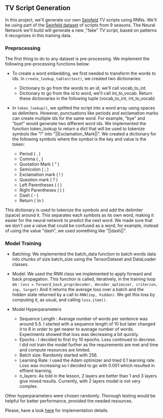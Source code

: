 

## TV Script Generation

In this project, we'll generate our own [Seinfeld](https://en.wikipedia.org/wiki/Seinfeld) TV scripts using RNNs.  We'll be 
using part of the [Seinfeld dataset](https://www.kaggle.com/thec03u5/seinfeld-chronicles#scripts.csv) of scripts from 9 seasons.
The Neural Network we'll build will generate a new ,\"fake\" TV script, based on patterns it recognizes in this training data.

### Preprocessing
The first thing to do to any dataset is pre-processing. We implement the following pre-processing functions below:

- To create a word embedding, we first needed to transform the words to ids. In ```create_lookup_tables(text)```, we created two dictionaries:
  - Dictionary to go from the words to an id, we'll call vocab_to_int.
  - Dictionary to go from the id to word, we'll call int_to_vocab.
Return these dictionaries in the following tuple (vocab_to_int, int_to_vocab)

- In  ```token_lookup()```, we splitted the script into a word array using spaces as delimiters. However, punctuations like periods and exclamation marks 
can create multiple ids for the same word. For example, "bye" and "bye!" would generate two different word ids. We implemented the function token_lookup to return a dict that will be used to tokenize symbols like "!" into
"||Exclamation_Mark||". We created a dictionary for the following symbols where the symbol is the key and value is the token:
  - Period ( . )
  - Comma ( , )
  - Quotation Mark ( " )
  - Semicolon ( ; )
  - Exclamation mark ( ! )
  - Question mark ( ? )
  - Left Parentheses ( ( )
  - Right Parentheses ( ) )
  - Dash ( - )
  - Return ( \n )
  
This dictionary is used to tokenize the symbols and add the delimiter (space) around it. This separates each symbols as its 
own word, making it easier for the neural network to predict the next word. We made sure that we don't use a value that could be 
confused as a word; for example, instead of using the value "dash", we used something like "||dash||".

### Model Training
- Batching: We implemented the batch_data function to batch words data into chunks of size batch_size using the TensorDataset 
and DataLoader classes.

- Model: We used the RNN class we implemented to apply forward and back propagation. This function is called, iteratively, 
in the training loop as : ```loss = forward_back_prop(decoder, decoder_optimizer, criterion, inp, target)```
And it returns the average loss over a batch and the hidden state returned by a call to ```RNN(inp, hidden)```. 
We get this loss by computing it, as usual, and calling ```loss.item()```.

- Model Hyperparameters
  - Sequence Length : Average number of words per sentence was around 5.5. I started with a sequence length of 10 but later changed it to 8 in order to get nearer to average number of words. Experiments showed that loss was decreasing a bit quickly.
  - Epochs : I decided to first try 10 epochs. Loss continued to decrese. I did not train the model further as the requirements are met and time and compute resources are limited.
  - Batch size: Randomly started with 256.
  - Learning Rate: I used the Adam optimizer and tried 0.1 learning rate. Loss was increasing so I decided to go with 0.001 which resulted in effiient learning.
  - n_layers: As told in the lesson, 2 layers are better than 1 and 3 layers give mixed results. Currently, with 2 layers model is not very complex.

Other hyperparameters were chosen randomly. Thorough testing would be helpful for better performance, provided the needed resources.

Please, have a look [here](https://github.com/UsmanIjaz/DL_TV_Script_Generation/blob/master/dlnd_tv_script_generation.ipynb) for implementation details.

